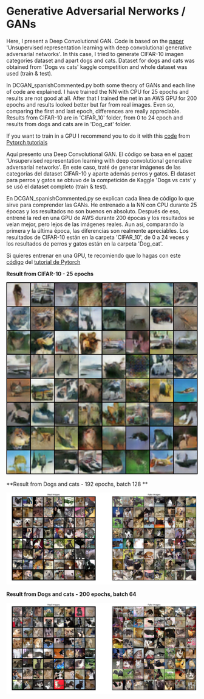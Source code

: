 # Generative Adversarial Nerworks / GANs

Here, I present a Deep Convolutional GAN. Code is based on the [paper](https://arxiv.org/pdf/1511.06434.pdf)
'Unsupervised representation learning with deep convolutional generative adversarial networks'. In this case,
I tried to generate CIFAR-10 imagen categories dataset and apart dogs and cats. Dataset for dogs and cats was obtained from 'Dogs vs cats' kaggle competition and whole dataset was used (train & test). 

In DCGAN_spanishCommented.py both some theory of GANs and each line of code are explained. I have trained the NN with CPU for 25 epochs and results are not good at all. After that I trained the net in an AWS GPU for 200 epochs and results looked 
better but far from real images. Even so, comparing the first and last epoch, differences are really appreciable. Results from CIFAR-10 are in 'CIFAR_10' folder, from 0 to 24 epoch and results from dogs and cats are in 'Dog_cat' folder.    

If you want to train in a GPU I recommend you to do it with this [code](https://pytorch.org/tutorials/_downloads/dc0e6f475c6735eb8d233374f8f462eb/dcgan_faces_tutorial.py)
from [Pytorch tutorials](https://pytorch.org/tutorials/beginner/dcgan_faces_tutorial.html)

Aquí presento una Deep Convolutional GAN. El código se basa en el [paper](https://arxiv.org/pdf/1511.06434.pdf)
'Unsupervised representation learning with deep convolutional generative adversarial networks'. En este caso, traté de generar imágenes de las categorías del dataset CIFAR-10 y aparte además perros y gatos. El dataset para perros y gatos se obtuvo de la competición de Kaggle 'Dogs vs cats' y se usó el dataset completo (train & test).

En DCGAN_spanishCommented.py se explican cada línea de código lo que sirve para comprender las GANs. He entrenado a la NN con CPU durante 25 épocas y los resultados no son buenos en absoluto. Después de eso, entrené la red en una GPU de AWS durante 200 épocas y los resultados se veían mejor, pero lejos de las imágenes reales. Aun así, comparando la primera y la última época, las diferencias son realmente apreciables. Los resultados de CIFAR-10 están en la carpeta 'CIFAR_10', de 0 a 24 veces y los resultados de perros y gatos están en la carpeta 'Dog_cat'.

Si quieres entrenar en una GPU, te recomiendo que lo hagas con este [código](https://pytorch.org/tutorials/_downloads/dc0e6f475c6735eb8d233374f8f462eb/dcgan_faces_tutorial.py)
del [tutorial de Pytorch](https://pytorch.org/tutorials/beginner/dcgan_faces_tutorial.html)

**Result from CIFAR-10 - 25 epochs**

![fake_sample_24](./CIFAR_10/fake_samples_epoch_024.png)


**Result from Dogs and cats - 192 epochs, batch 128 **


![fake_sample_200](./Dogs_cats/GAN_e192_b128.png)


**Result from Dogs and cats - 200 epochs, batch 64**


![fake_sample_200](./Dogs_cats/GAN_e200_b64.png)
 
